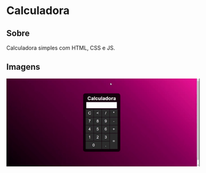 # Calculadora

## Sobre
Calculadora simples com HTML, CSS e JS.

## Imagens
![página](calculadora.gif)